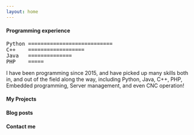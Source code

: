 ```yaml
---
layout: home
---
```



#### Programming experience

<pre class="langs">
Python ===========================
C++    ==================
Java   ==============
PHP    =====
</pre>

I have been programming since 2015, and have picked up many skills both in, and out of the field along the way, including Python, Java, C++, PHP, Embedded programming, Server management, and even CNC operation! 

#### My Projects


#### Blog posts


#### Contact me

